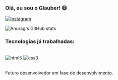 
### Olá, eu sou o Glauber! 😄

[![Instagram](https://img.shields.io/badge/Instagram-E4405F?style=for-the-badge&logo=instagram&logoColor=white)](https://www.instagram.com/glaubr_rocha/)

![Anurag's GitHub stats](https://github-readme-stats.vercel.app/api?username=Glaubr&theme=dracula&show_icons=true) 

### Tecnologias já trabalhadas:

<div style="display: inline_block"><br>
  <img src="https://img.shields.io/badge/HTML5-E34F26?style=for-the-badge&logo=html5&logoColor=white" alt="html5">
  <img src="https://img.shields.io/badge/CSS3-1572B6?style=for-the-badge&logo=css3&logoColor=white" alt="css3">
</div><br>

Futuro desenvolvedor em fase de desenvolvimento.
